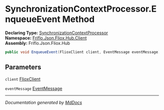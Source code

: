 ﻿<!--  
  <auto-generated>   
    The contents of this file were generated by a tool.  
    Changes to this file may be list if the file is regenerated  
  </auto-generated>   
-->

# SynchronizationContextProcessor.EnqueueEvent Method

**Declaring Type:** [SynchronizationContextProcessor](../index.md)  
**Namespace:** [Friflo.Json.Fliox.Hub.Client](../../index.md)  
**Assembly:** Friflo.Json.Fliox.Hub

```csharp
public void EnqueueEvent(FlioxClient client, EventMessage eventMessage);
```

## Parameters

`client`  [FlioxClient](../../FlioxClient/index.md)

`eventMessage`  [EventMessage](../../../Protocol/EventMessage/index.md)

___

*Documentation generated by [MdDocs](https://github.com/ap0llo/mddocs)*
